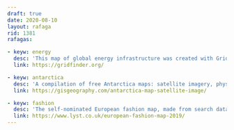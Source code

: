 ```yaml
---
draft: true
date: 2020-08-10
layout: rafaga
rid: 1381
rafagas:

- keyw: energy
  desc: 'This map of global energy infrastructure was created with Gridfinder, an Open Source tool to predict the location of electricity network lines'
  link: https://gridfinder.org/

- keyw: antarctica
  desc: 'A compilation of free Antarctica maps: satellite imagery, physical, political, with and without the icecap, and different styles'
  link: https://gisgeography.com/antarctica-map-satellite-image/

- keyw: fashion
  desc: 'The self-nominated European fashion map, made from search data results, shows the favorite brands, products, and colors, with some interesting results'
  link: https://www.lyst.co.uk/european-fashion-map-2019/
---
```

